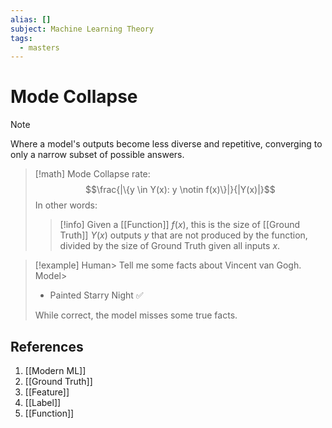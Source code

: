 ```yaml
---
alias: []
subject: Machine Learning Theory
tags:
  - masters
---
```

# Mode Collapse

>[!note]
> Where a model's outputs become less diverse and repetitive, converging to only a narrow subset of possible answers.

>[!math]
> Mode Collapse rate:
> $$\frac{|\{y \in Y(x): y \notin f(x)\}|}{|Y(x)|}$$
> In other words:
> > [!info]
> > Given a [[Function]] $f(x)$, this is the size of [[Ground Truth]] $Y(x)$ outputs $y$ that are not produced by the function, divided by the size of Ground Truth given all inputs $x$.

> [!example]
> Human\> Tell me some facts about Vincent van Gogh.
> Model\>
> - Painted Starry Night ✅
>
> While correct, the model misses some true facts.

## References
1. [[Modern ML]]
2. [[Ground Truth]]
3. [[Feature]]
4. [[Label]]
5. [[Function]]